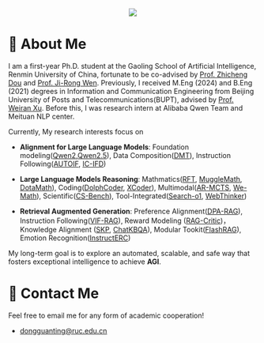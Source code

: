 <!-- dynamic typing effect 动态打字效果 -->
<h1 align="center">
  <a href="https://blog.sunguoqi.com/">
    <img src="https://readme-typing-svg.herokuapp.com/?lines=
      Researching%20step%20by%20step!;祝KABI工作顺利，天天开心!&center=true&size=27" />
  </a>
</h1>

#  🙋 About Me

I am a first-year Ph.D. student at the Gaoling School of Artificial Intelligence, Renmin University of China, fortunate to be co-advised by [Prof. Zhicheng Dou](http://playbigdata.ruc.edu.cn/dou/) and [Prof. Ji-Rong Wen](https://scholar.google.com/citations?user=tbxCHJgAAAAJ&hl=zh-CN&oi=ao). Previously, I received M.Eng (2024) and B.Eng (2021) degrees in Information and Communication Engineering from Beijing University of Posts and Telecommunications(BUPT), advised by [Prof. Weiran Xu](https://pris-nlp.github.io/en/author/weiran-xu/). Before this, I was research intern at Alibaba Qwen Team and Meituan NLP center.

Currently, My research interests focus on

* **Alignment for Large Language Models**: Foundation modeling([Qwen2](https://arxiv.org/pdf/2407.10671),[Qwen2.5](https://arxiv.org/pdf/2412.15115)), Data Composition([DMT](https://arxiv.org/pdf/2310.05492)), Instruction Following([AUTOIF](https://arxiv.org/pdf/2406.13542), [IC-IFD](https://arxiv.org/pdf/2412.11231))

* **Large Language Models Reasoning**: Mathmatics([RFT](https://arxiv.org/pdf/2308.01825), [MuggleMath](https://arxiv.org/abs/2310.05506), [DotaMath](https://arxiv.org/pdf/2407.04078)), Coding([DolphCoder](https://arxiv.org/pdf/2402.09136), [XCoder](https://arxiv.org/pdf/2409.03810)), Multimodal([AR-MCTS](https://arxiv.org/pdf/2412.14835), [We-Math](https://arxiv.org/pdf/2407.01284?)), Scientific([CS-Bench](https://arxiv.org/pdf/2406.08587)), Tool-Integrated([Search-o1](https://arxiv.org/pdf/2501.05366), [WebThinker](https://github.com/RUC-NLPIR/WebThinker))

* **Retrieval Augmented Generation**: Preference Alignment([DPA-RAG](https://arxiv.org/pdf/2406.18676)), Instruction Following([VIF-RAG](https://arxiv.org/abs/2410.09584)), Reward Modeling ([RAG-Critic](https://github.com/dongguanting/RAG-Critic))， Knowledge Alignment ([SKP](https://arxiv.org/pdf/2308.14436), [ChatKBQA](https://arxiv.org/pdf/2310.08975)), Modular Tookit([FlashRAG](https://arxiv.org/pdf/2405.13576)), Emotion Recognition([InstructERC](https://arxiv.org/pdf/2309.11911))

My long-term goal is to explore an automated, scalable, and safe way that fosters exceptional intelligence to achieve **AGI**.


<!--
#  📎 Homepages

* Personal Page: [https://dongguanting.github.io/](https://dongguanting.github.io/)
* Google Scholar: [https://scholar.google.com/citations?user=amozZDkAAAAJ&hl=en](https://scholar.google.com/citations?user=amozZDkAAAAJ&hl=en)


# 🔥 News

- **2024-12**:🎉🎉 Very honored to be a contributor to the Qwen2.5, a series of LLMs designed to meet diverse needs!

- **2025-01**:🎉🎉 One paper has been accepted by WWW 2025!

- **2024-12**:🎉🎉 One paper has been accepted by AAAI 2025!

- **2024-09**:🎉🎉 Glad to be a Ph.D. student at GSAI, Renmin University of China.

- **2024-09**:🎉🎉 Two papers have been accepted by EMNLP 2024!.

- **2024-07**:🎉🎉 We release our technical report of Qwen2, a large-scale language model developed by Alibaba Group.

- **2024-05**:🎉🎉 Four papers have been accepted by ACL 2024! Looking forward to seeing you in Bangkok!
-->

  
# 🤝 Contact Me

Feel free to email me for any form of academic cooperation!

- dongguanting@ruc.edu.cn

